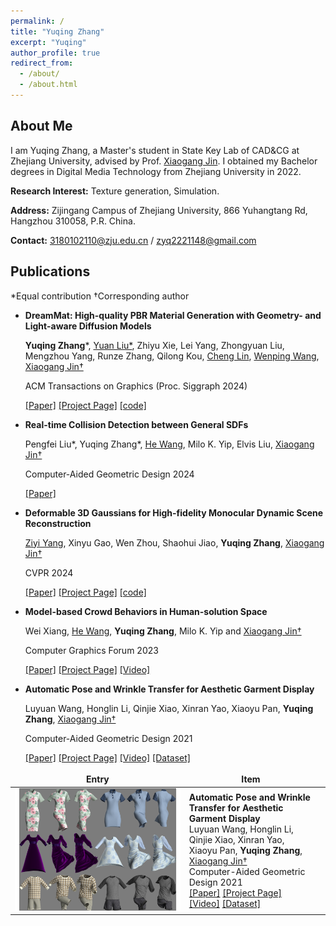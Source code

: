```yaml
---
permalink: /
title: "Yuqing Zhang"
excerpt: "Yuqing"
author_profile: true
redirect_from: 
  - /about/
  - /about.html
---
```


## About Me

I am Yuqing Zhang, a Master's student in State Key Lab of CAD&CG at Zhejiang University, advised by Prof. [Xiaogang Jin](http://www.cad.zju.edu.cn/home/jin). I obtained my Bachelor degrees in Digital Media Technology from Zhejiang University in 2022.

**Research Interest:** Texture generation, Simulation.

**Address:** Zijingang Campus of Zhejiang University, 866 Yuhangtang Rd, Hangzhou 310058, P.R. China.

**Contact:** [3180102110@zju.edu.cn](mailto:3180102110@zju.edu.cn) / [zyq2221148@gmail.com](mailto:zyq2221148@gmail.com)

## Publications
*Equal contribution †Corresponding author

* **DreamMat: High-quality PBR Material Generation with Geometry- and Light-aware Diffusion Models**

  **Yuqing Zhang***, [Yuan Liu*](https://liuyuan-pal.github.io/), Zhiyu Xie, Lei Yang, Zhongyuan Liu, Mengzhou Yang, Runze Zhang, Qilong Kou, [Cheng Lin](https://clinplayer.github.io/), [Wenping Wang](https://engineering.tamu.edu/cse/profiles/Wang-Wenping.html), [Xiaogang Jin†](http://www.cad.zju.edu.cn/home/jin/)

  ACM Transactions on Graphics (Proc. Siggraph 2024)

  [\[Paper\]](https://zzzyuqing.github.io/dreammat.github.io/)  [\[Project Page\]](https://zzzyuqing.github.io/dreammat.github.io/) [\[code\]](https://zzzyuqing.github.io/dreammat.github.io/)

  
* **Real-time Collision Detection between General SDFs**

  Pengfei Liu*, Yuqing Zhang*, [He Wang](https://drhewang.com/), Milo K. Yip, Elvis Liu, [Xiaogang Jin†](http://www.cad.zju.edu.cn/home/jin/)

  Computer-Aided Geometric Design 2024

  [\[Paper\]](http://www.cad.zju.edu.cn/home/jin/papers/Real_Time_CD_between_SDFs.pdf)

* **Deformable 3D Gaussians for High-fidelity Monocular Dynamic Scene Reconstruction**

  [Ziyi Yang](https://github.com/ingra14m), Xinyu Gao, Wen Zhou, Shaohui Jiao, **Yuqing Zhang**, [Xiaogang Jin†](http://www.cad.zju.edu.cn/home/jin/)

  CVPR 2024

  [\[Paper\]](https://arxiv.org/abs/2309.13101)  [\[Project Page\]](https://ingra14m.github.io/Deformable-Gaussians/) [\[code\]](https://github.com/ingra14m/Deformable-3D-Gaussians)

* **Model-based Crowd Behaviors in Human-solution Space**

  Wei Xiang, [He Wang](https://drhewang.com/), **Yuqing Zhang**, Milo K. Yip and [Xiaogang Jin†](http://www.cad.zju.edu.cn/home/jin/)

  Computer Graphics Forum 2023

  [\[Paper\]](https://diglib.eg.org:8443/server/api/core/bitstreams/37b310ac-b9d0-42c7-8505-d281e3d8fc51/content) [\[Project Page\]](http://www.cad.zju.edu.cn/home/jin/cgf2023/cgf2023.htm) [\[Video\]](http://www.cad.zju.edu.cn/home/jin/cgf2023/demo.mp4)

* **Automatic Pose and Wrinkle Transfer for Aesthetic Garment Display**

  Luyuan Wang, Honglin Li, Qinjie Xiao, Xinran Yao, Xiaoyu Pan, **Yuqing Zhang**, [Xiaogang Jin†](http://www.cad.zju.edu.cn/home/jin/)

  Computer-Aided Geometric Design 2021

  [\[Paper\]](http://www.cad.zju.edu.cn/home/jin/cagd2021/paper.pdf) [\[Project Page\]](http://www.cad.zju.edu.cn/home/jin/cagd2021/cagd2021.htm) [\[Video\]](http://www.cad.zju.edu.cn/home/jin/cagd2021/demo.mp4) [\[Dataset\]](https://github.com/Dancingmader/3D-High-quality-Garment-Dataset)


<style>
    table, th, td {
        border: none !important;
    }
</style>
| Entry            | Item   |                                                              |
| --------         | ------ | ------------------------------------------------------------ |
| ![这是一个图片](../images/WrinkleTransfer_Icon.jpg)   | **Automatic Pose and Wrinkle Transfer for Aesthetic Garment Display**  <br> Luyuan Wang, Honglin Li, Qinjie Xiao, Xinran Yao, Xiaoyu Pan, **Yuqing Zhang**, [Xiaogang Jin†](http://www.cad.zju.edu.cn/home/jin/)  <br> Computer-Aided Geometric Design 2021 <br> [\[Paper\]](http://www.cad.zju.edu.cn/home/jin/cagd2021/paper.pdf) [\[Project Page\]](http://www.cad.zju.edu.cn/home/jin/cagd2021/cagd2021.htm) [\[Video\]](http://www.cad.zju.edu.cn/home/jin/cagd2021/demo.mp4) [\[Dataset\]](https://github.com/Dancingmader/3D-High-quality-Garment-Dataset)                         |
     